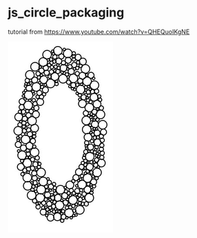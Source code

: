 # js_circle_packaging

tutorial from https://www.youtube.com/watch?v=QHEQuoIKgNE

![Preview](https://github.com/Christian-Adler/js_circle_packaging/blob/main/preview.jpg?raw=true)
